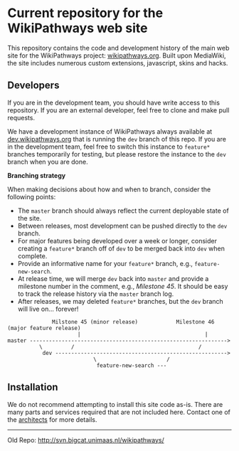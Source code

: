 Current repository for the WikiPathways web site
====
This repository contains the code and development history of the main web site for the WikiPathways project:
[wikipathways.org](http://wikipathways.org). Built upon MediaWiki, 
the site includes numerous custom extensions, javascript, skins and hacks.

Developers
---
If you are in the development team, you should have write access to this repository. If you are an external developer, 
feel free to clone and make pull requests.

We have a development instance of WikiPathways always available at [dev.wikipathways.org](http://dev.wikipathways.org) that 
is running the ```dev``` branch of this repo.  If you are in the development team, feel free to switch this instance to ```feature*``` branches
temporarily for testing, but please restore the instance to the ```dev``` branch when you are done.

**Branching strategy**

When making decisions about how and when to branch, consider the following points:
* The ```master``` branch should always reflect the current deployable state of the site.
* Between releases, most development can be pushed directly to the ```dev``` branch.
* For major features being developed over a week or longer, consider creating a ```feature*``` branch off of ```dev``` to be merged back 
into ```dev``` when complete.
* Provide an informative name for your ```feature*``` branch, e.g., ```feature-new-search```.
* At release time, we will merge ```dev``` back into ```master``` and provide a milestone number in the comment, e.g., *Milestone 45*. 
It should be easy to track the release history via the ```master``` branch log.
* After releases, we may deleted ```feature*``` branches, but the ```dev``` branch will live on... forever!

```
              Milstone 45 (minor release)            Milestone 46 (major feature release)
                      |                                       |
master -------------------------------------------------------------->
          \         /                                       /
           dev ------------------------------------------------------>
                           \                      /
                            feature-new-search ---
```

Installation
---
We do not recommend attempting to install this site code as-is. There are many parts and services required that are not included here. Contact one of the [architects](https://www.wikipathways.org/index.php/WikiPathways:Team#Architects) for more details.

---
Old Repo: http://svn.bigcat.unimaas.nl/wikipathways/
